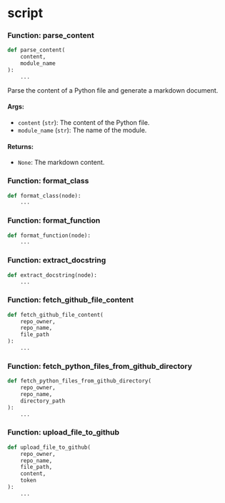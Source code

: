 # script

### Function: parse_content

```python
def parse_content(
    content,
    module_name
):
    ...
```

Parse the content of a Python file and generate a markdown document.

#### Args:
- `content` (`str`): The content of the Python file.
- `module_name` (`str`): The name of the module.

#### Returns:
- `None`: The markdown content.


### Function: format_class

```python
def format_class(node):
    ...
```



### Function: format_function

```python
def format_function(node):
    ...
```



### Function: extract_docstring

```python
def extract_docstring(node):
    ...
```



### Function: fetch_github_file_content

```python
def fetch_github_file_content(
    repo_owner,
    repo_name,
    file_path
):
    ...
```



### Function: fetch_python_files_from_github_directory

```python
def fetch_python_files_from_github_directory(
    repo_owner,
    repo_name,
    directory_path
):
    ...
```



### Function: upload_file_to_github

```python
def upload_file_to_github(
    repo_owner,
    repo_name,
    file_path,
    content,
    token
):
    ...
```



